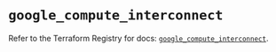 # `google_compute_interconnect`

Refer to the Terraform Registry for docs: [`google_compute_interconnect`](https://registry.terraform.io/providers/hashicorp/google/6.16.0/docs/resources/compute_interconnect).
